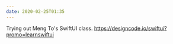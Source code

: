 ```yaml
---
date: 2020-02-25T01:35
---
```


Trying out Meng To's SwiftUI class. https://designcode.io/swiftui?promo=learnswiftui
